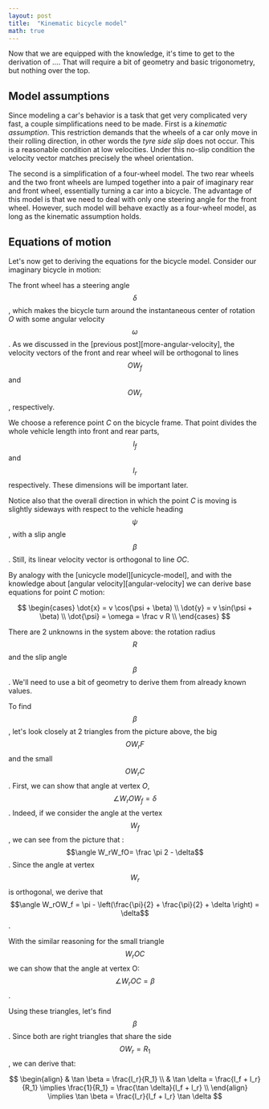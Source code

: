```yaml
---
layout: post
title:  "Kinematic bicycle model"
math: true
---
```

Now that we are equipped with the knowledge, it's time to get to the derivation of .... That will require a bit of geometry and basic trigonometry, but nothing over the top. 

## Model assumptions

Since modeling a car's behavior is a task that get very complicated very fast, a couple simplifications need to be made. First is a *kinematic assumption*. This restriction demands that the wheels of a car only move in their rolling direction, in other words the *tyre side slip* does not occur. This is a reasonable condition at low velocities. Under this no-slip condition the velocity vector matches precisely the wheel orientation.

The second is a simplification of a four-wheel model. The two rear wheels and the two front wheels are lumped together into a pair of imaginary rear and front wheel, essentially turning a car into a bicycle. The advantage of this model is that we need to deal with only one steering angle for the front wheel. However, such model will behave exactly as a four-wheel model, as long as the kinematic assumption holds. 

## Equations of motion

Let's now get to deriving the equations for the bicycle model. Consider our imaginary bicycle in motion:

The front wheel has a steering angle $$\delta$$, which makes the bicycle turn around the instantaneous center of rotation *O* with some angular velocity $$\omega$$. As we discussed in the [previous post][more-angular-velocity], the velocity vectors of the front and rear wheel will be orthogonal to lines $$OW_f$$ and $$OW_r$$, respectively.

We choose a reference point *C* on the bicycle frame. That point divides the whole vehicle length into front and rear parts, $$l_f$$ and $$l_r$$ respectively. These dimensions will be important later. 

Notice also that the overall direction in which the point *C* is moving is slightly sideways with respect to the vehicle heading $$\psi$$, with a slip angle $$\beta$$. Still, its linear velocity vector is orthogonal to line *OC*. 

By analogy with the [unicycle model][unicycle-model], and with the knowledge about [angular velocity][angular-velocity] we can derive base equations for point *C* motion: 

$$
\begin{cases}
\dot{x} = v \cos(\psi + \beta) \\
\dot{y} = v \sin(\psi + \beta) \\
\dot{\psi} = \omega = \frac v R \\
\end{cases}
$$

There are 2 unknowns in the system above: the rotation radius $$R$$ and the slip angle $$\beta$$. We'll need to use a bit of geometry to derive them from already known values. 

To find $$\beta$$, let's look closely at 2 triangles from the picture above, the big $$OW_rF$$ and the small $$OW_rC$$. First, we can show that angle at vertex *O*, $$\angle W_rOW_f = \delta$$. Indeed, if we consider the angle at the vertex $$W_f$$, we can see from the picture that : $$\angle W_rW_fO= \frac \pi 2 - \delta$$. Since the angle at vertex $$W_r$$ is orthogonal, we derive that $$\angle W_rOW_f = \pi - \left(\frac{\pi}{2} + \frac{\pi}{2} + \delta \right) = \delta$$.

With the similar reasoning for the small triangle $$W_rOC$$ we can show that the angle at vertex O: $$\angle W_rOC = \beta$$.

Using these triangles, let's find $$\beta$$. Since both are right triangles that share the side $$OW_r= R_1$$, we can derive that: 

$$
\begin{align}
   & \tan \beta = \frac{l_r}{R_1} \\
   & \tan \delta = \frac{l_f + l_r}{R_1} \implies \frac{1}{R_1} = \frac{\tan \delta}{l_f + l_r} \\
\end{align}
\implies
\tan \beta = \frac{l_r}{l_f + l_r} \tan \delta
$$





